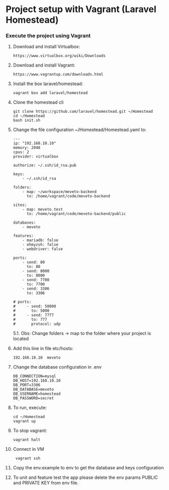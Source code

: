 # Project setup with Vagrant (Laravel Homestead)

### Execute the project using Vagrant
1. Download and install Virtualbox:
    ```
    https://www.virtualbox.org/wiki/Downloads
    ```

2. Download and install Vagrant:
    ```
    https://www.vagrantup.com/downloads.html
    ```
3. Install the box laravel/homestead:
    ```
    vagrant box add laravel/homestead
    ```
4. Clone the homestead cli
    ```
    git clone https://github.com/laravel/homestead.git ~/Homestead
    cd ~/Homestead
    bash init.sh
    ```
5. Change the file configuration ~/Homestead/Homestead.yaml to:
    ```
    ---
    ip: "192.168.10.10"
    memory: 2048
    cpus: 2
    provider: virtualbox
    
    authorize: ~/.ssh/id_rsa.pub
    
    keys:
        - ~/.ssh/id_rsa
    
    folders:
        - map: ~/workspace/meveto-backend
          to: /home/vagrant/code/meveto-backend
    
    sites:
        - map: meveto.test
          to: /home/vagrant/code/meveto-backend/public
    
    databases:
        - meveto
    
    features:
        - mariadb: false
        - ohmyzsh: false
        - webdriver: false
    
    ports:
        - send: 80
          to: 80
        - send: 8000
          to: 8000
        - send: 7700
          to: 7700
        - send: 3306
          to: 3306
    
    # ports:
    #     - send: 50000
    #       to: 5000
    #     - send: 7777
    #       to: 777
    #       protocol: udp

    ```
   5.1. Obs: Change folders -> map to the folder where your project is located

6. Add this line in file etc/hosts:
    ```
    192.168.10.10  meveto
    ```
7. Change the database configuration in .env
    ```
    DB_CONNECTION=mysql
    DB_HOST=192.168.10.10
    DB_PORT=3306
    DB_DATABASE=meveto
    DB_USERNAME=homestead
    DB_PASSWORD=secret
    ```

8. To run, execute:
    ```
    cd ~/Homestead
    vagrant up
    ```

9. To stop vagrant:
    ```
    vagrant halt
    ```

10. Connect in VM
    ```
     vagrant ssh
    ```
    
11. Copy the env.example to env to get the database and keys configuration

12. To unit and feature test the app please delete the env params PUBLIC and PRIVATE KEY from env file.
